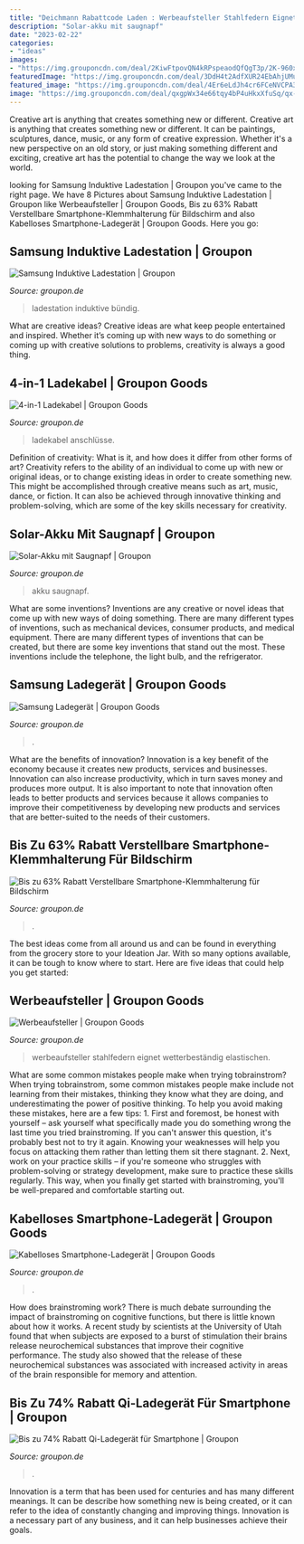 ```yaml
---
title: "Deichmann Rabattcode Laden : Werbeaufsteller Stahlfedern Eignet Wetterbeständig Elastischen"
description: "Solar-akku mit saugnapf"
date: "2023-02-22"
categories:
- "ideas"
images:
- "https://img.grouponcdn.com/deal/2KiwFtpovQN4kRPspeaodQfQgT3p/2K-960x576/v1/c870x524.jpg"
featuredImage: "https://img.grouponcdn.com/deal/3DdH4t2AdfXUR24EbAhjUMuxdEyX/3D-2048x1228/v1/c870x524.jpg"
featured_image: "https://img.grouponcdn.com/deal/4Er6eLdJh4cr6FCeNVCPA3LkzR7d/4E-1200x720/v1/c870x524.jpg"
image: "https://img.grouponcdn.com/deal/qxgpWx34e66tqy4bP4uHkxXfuSq/qx-1296x778/v1/c870x524.jpg"
---
```



Creative art is anything that creates something new or different.
Creative art is anything that creates something new or different. It can be paintings, sculptures, dance, music, or any form of creative expression. Whether it's a new perspective on an old story, or just making something different and exciting, creative art has the potential to change the way we look at the world.

	

		
looking for Samsung Induktive Ladestation | Groupon you've came to the right page. We have 8 Pictures about Samsung Induktive Ladestation | Groupon like Werbeaufsteller | Groupon Goods, Bis zu 63% Rabatt Verstellbare Smartphone-Klemmhalterung für Bildschirm and also Kabelloses Smartphone-Ladegerät | Groupon Goods. Here you go:
		
    
## Samsung Induktive Ladestation | Groupon

<img loading=lazy src="https://img.grouponcdn.com/deal/3DdH4t2AdfXUR24EbAhjUMuxdEyX/3D-2048x1228/v1/c870x524.jpg" onerror="this.onerror=null;this.src='https://tse4.mm.bing.net/th?id=OIP.QzH_kxWbBC5bFufJsTd45AHaEd&amp;pid=15.1';" alt="Samsung Induktive Ladestation | Groupon">

_Source: groupon.de_

>ladestation induktive bündig. 

	

What are creative ideas?
Creative ideas are what keep people entertained and inspired. Whether it’s coming up with new ways to do something or coming up with creative solutions to problems, creativity is always a good thing.

    
## 4-in-1 Ladekabel | Groupon Goods

<img loading=lazy src="https://img.grouponcdn.com/deal/nToRBjs8JcCYvD73L9u3Qj7Vzae/nT-960x567/v1/c870x524.jpg" onerror="this.onerror=null;this.src='https://tse3.mm.bing.net/th?id=OIP.pFN59Mu96UTBQG7Yris4fQHaEd&amp;pid=15.1';" alt="4-in-1 Ladekabel | Groupon Goods">

_Source: groupon.de_

>ladekabel anschlüsse. 

	

Definition of creativity: What is it, and how does it differ from other forms of art?
Creativity refers to the ability of an individual to come up with new or original ideas, or to change existing ideas in order to create something new. This might be accomplished through creative means such as art, music, dance, or fiction. It can also be achieved through innovative thinking and problem-solving, which are some of the key skills necessary for creativity.

    
## Solar-Akku Mit Saugnapf | Groupon

<img loading=lazy src="https://img.grouponcdn.com/deal/2KiwFtpovQN4kRPspeaodQfQgT3p/2K-960x576/v1/c870x524.jpg" onerror="this.onerror=null;this.src='https://tse1.mm.bing.net/th?id=OIP.DbUCa7cwC5N-F_euu387kwHaEd&amp;pid=15.1';" alt="Solar-Akku mit Saugnapf | Groupon">

_Source: groupon.de_

>akku saugnapf. 

	

What are some inventions?
Inventions are any creative or novel ideas that come up with new ways of doing something. There are many different types of inventions, such as mechanical devices, consumer products, and medical equipment. 
There are many different types of inventions that can be created, but there are some key inventions that stand out the most. These inventions include the telephone, the light bulb, and the refrigerator.

    
## Samsung Ladegerät | Groupon Goods

<img loading=lazy src="https://img.grouponcdn.com/deal/24n49FDjWPF5oSVFcrmvssMVR9rK/24-960x576/v1/c870x524.jpg" onerror="this.onerror=null;this.src='https://tse1.mm.bing.net/th?id=OIP.8m7g2-IL5h50eNh-W5wf9QHaEd&amp;pid=15.1';" alt="Samsung Ladegerät | Groupon Goods">

_Source: groupon.de_

>. 

	

What are the benefits of innovation?
Innovation is a key benefit of the economy because it creates new products, services and businesses. Innovation can also increase productivity, which in turn saves money and produces more output. It is also important to note that innovation often leads to better products and services because it allows companies to improve their competitiveness by developing new products and services that are better-suited to the needs of their customers.

    
## Bis Zu 63% Rabatt Verstellbare Smartphone-Klemmhalterung Für Bildschirm

<img loading=lazy src="https://img.grouponcdn.com/deal/3tBgB63GmzzcEhcy4M6Xu8hZiiX1/3t-960x576/v1/c870x524.jpg" onerror="this.onerror=null;this.src='https://tse3.mm.bing.net/th?id=OIP.FFwkVZdtCq776Fn-kV9uHgHaEd&amp;pid=15.1';" alt="Bis zu 63% Rabatt Verstellbare Smartphone-Klemmhalterung für Bildschirm">

_Source: groupon.de_

>. 

	

The best ideas come from all around us and can be found in everything from the grocery store to your Ideation Jar. With so many options available, it can be tough to know where to start. Here are five ideas that could help you get started: 

    
## Werbeaufsteller | Groupon Goods

<img loading=lazy src="https://img.grouponcdn.com/deal/4Er6eLdJh4cr6FCeNVCPA3LkzR7d/4E-1200x720/v1/c870x524.jpg" onerror="this.onerror=null;this.src='https://tse3.mm.bing.net/th?id=OIP.LbvfRktCfxqRXZv2l1V2tQHaEd&amp;pid=15.1';" alt="Werbeaufsteller | Groupon Goods">

_Source: groupon.de_

>werbeaufsteller stahlfedern eignet wetterbeständig elastischen. 

	

What are some common mistakes people make when trying tobrainstrom?
When trying tobrainstrom, some common mistakes people make include not learning from their mistakes, thinking they know what they are doing, and underestimating the power of positive thinking. To help you avoid making these mistakes, here are a few tips: 1. First and foremost, be honest with yourself – ask yourself what specifically made you do something wrong the last time you tried brainstroming. If you can't answer this question, it's probably best not to try it again. Knowing your weaknesses will help you focus on attacking them rather than letting them sit there stagnant. 2. Next, work on your practice skills – if you're someone who struggles with problem-solving or strategy development, make sure to practice these skills regularly. This way, when you finally get started with brainstroming, you'll be well-prepared and comfortable starting out. 
    
## Kabelloses Smartphone-Ladegerät | Groupon Goods

<img loading=lazy src="https://img.grouponcdn.com/deal/wAqBjCgyrVY19AALKEJJTga9WFe/wA-1080x648/v1/c870x524.jpg" onerror="this.onerror=null;this.src='https://tse4.mm.bing.net/th?id=OIP.82PuFoVBBbkez1f-_p3SWgHaEd&amp;pid=15.1';" alt="Kabelloses Smartphone-Ladegerät | Groupon Goods">

_Source: groupon.de_

>. 

	

How does brainstroming work?
There is much debate surrounding the impact of brainstroming on cognitive functions, but there is little known about how it works. A recent study by scientists at the University of Utah found that when subjects are exposed to a burst of stimulation their brains release neurochemical substances that improve their cognitive performance. The study also showed that the release of these neurochemical substances was associated with increased activity in areas of the brain responsible for memory and attention.

    
## Bis Zu 74% Rabatt Qi-Ladegerät Für Smartphone | Groupon

<img loading=lazy src="https://img.grouponcdn.com/deal/qxgpWx34e66tqy4bP4uHkxXfuSq/qx-1296x778/v1/c870x524.jpg" onerror="this.onerror=null;this.src='https://tse4.mm.bing.net/th?id=OIP.HRVZdd99-AJ81PTfPKL_vAHaEd&amp;pid=15.1';" alt="Bis zu 74% Rabatt Qi-Ladegerät für Smartphone | Groupon">

_Source: groupon.de_

>. 

	

Innovation is a term that has been used for centuries and has many different meanings. It can be describe how something new is being created, or it can refer to the idea of constantly changing and improving things. Innovation is a necessary part of any business, and it can help businesses achieve their goals.

